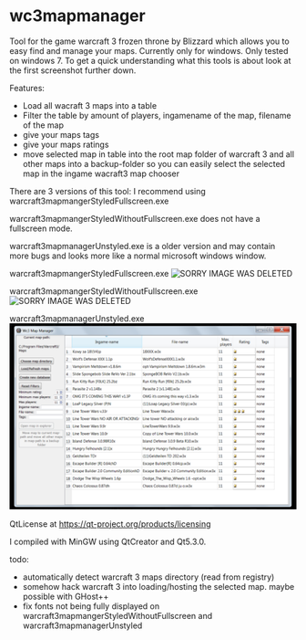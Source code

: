wc3mapmanager
=============

Tool for the game warcraft 3 frozen throne by Blizzard which allows you to easy find and manage your maps. Currently only for windows. Only tested on windows 7.
To get a quick understanding what this tools is about look at the first screenshot further down.

Features:
  - Load all wacraft 3 maps into a table
  - Filter the table by amount of players, ingamename of the map, filename of the map
  - give your maps tags
  - give your maps ratings
  - move selected map in table into the root map folder of warcraft 3 and all other maps into a backup-folder so you can easily select the selected map in the ingame wacraft3 map chooser


There are 3 versions of this tool:
I recommend using warcraft3mapmangerStyledFullscreen.exe

warcraft3mapmangerStyledWithoutFullscreen.exe does not have a fullscreen mode.

warcraft3mapmanagerUnstyled.exe is a older version and may contain more bugs and looks more like a normal microsoft windows window.

warcraft3mapmangerStyledFullscreen.exe
![SORRY IMAGE WAS DELETED](https://github.com/JohannesBenzing/warcraft3mapmanager/master/warcraft3mapmangerStyledFullscreen/warcraft3mapmangerStyledFullscreen.png)

warcraft3mapmangerStyledWithoutFullscreen.exe
![SORRY IMAGE WAS DELETED](https://github.com/JohannesBenzing/warcraft3mapmanager/master/warcraft3mapmangerStyledWithoutFullscreen/warcraft3mapmangerStyledWithoutFullscreen.png)

warcraft3mapmanagerUnstyled.exe
![SORRY IMAGE WAS DELETED](https://raw.githubusercontent.com/JohannesBenzing/warcraft3mapmanager/master/warcraft3mapmanagerUnstyled/warcraft3mapmanagerUnstyled.PNG)





QtLicense at https://qt-project.org/products/licensing

I compiled with MinGW using QtCreator and Qt5.3.0.

todo:
  - automatically detect warcraft 3 maps directory (read from registry)
  - somehow hack warcraft 3 into loading/hosting the selected map. maybe possible with GHost++ 
  - fix fonts not being fully displayed on warcraft3mapmangerStyledWithoutFullscreen and warcraft3mapmanagerUnstyled
